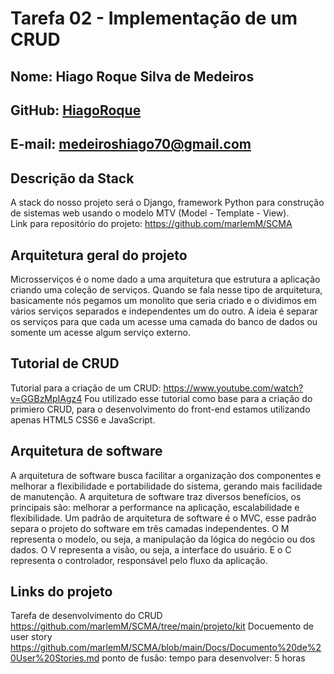 # Tarefa 02 - Implementação de um CRUD

## Nome: Hiago Roque Silva de Medeiros
## GitHub: [HiagoRoque](https://github.com/HiagoRoque)
## E-mail: medeiroshiago70@gmail.com

## Descrição da Stack
A stack do nosso projeto será o Django, framework Python para construção de sistemas web usando o modelo MTV (Model - Template - View).   
Link para repositório do projeto: https://github.com/marlemM/SCMA

## Arquitetura geral do projeto
Microsserviços é o nome dado a uma arquitetura que estrutura a aplicação criando uma coleção de serviços. Quando se fala nesse tipo de arquitetura, basicamente nós pegamos um monolito que seria criado e o dividimos em vários serviços separados e independentes um do outro. A ideia é separar os serviços para que cada um acesse uma camada do banco de dados ou somente um acesse algum serviço externo.

## Tutorial de CRUD
Tutorial para a criação de um CRUD: https://www.youtube.com/watch?v=GGBzMpIAgz4
Fou utilizado esse tutorial como base para a criação do primiero CRUD, para o desenvolvimento do front-end estamos utilizando apenas HTML5 CSS6 e JavaScript.

## Arquitetura de software
A arquitetura de software busca facilitar a organização dos componentes e melhorar a flexibilidade e portabilidade do sistema, gerando mais facilidade de manutenção. A arquitetura de software traz diversos benefícios, os principais são: melhorar a performance na aplicação, escalabilidade e flexibilidade. Um padrão de arquitetura de software é o MVC, esse padrão separa o projeto do software em três camadas independentes. O M representa o modelo, ou seja, a manipulação da lógica do negócio ou dos dados. O V representa a visão, ou seja, a interface do usuário. E o C representa o controlador, responsável pelo fluxo da aplicação.

## Links do projeto 
Tarefa de desenvolvimento do CRUD
https://github.com/marlemM/SCMA/tree/main/projeto/kit
Docuemento de user story
https://github.com/marlemM/SCMA/blob/main/Docs/Documento%20de%20User%20Stories.md
ponto de fusão: 
tempo para desenvolver: 5 horas


